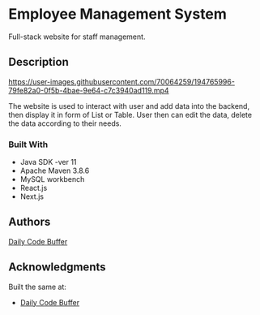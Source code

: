# Employee Management System

Full-stack website for staff management.

## Description
https://user-images.githubusercontent.com/70064259/194765996-79fe82a0-0f5b-4bae-9e64-c7c3940ad119.mp4

The website is used to interact with user and add data into the backend, then display it in form of List or Table.
User then can edit the data, delete the data according to their needs.

### Built With
- Java SDK -ver 11
- Apache Maven 3.8.6 
- MySQL workbench
- React.js
- Next.js
## Authors
[Daily Code Buffer](http://www.dailycodebuffer.com)
## Acknowledgments

Built the same at:
* [Daily Code Buffer](https://www.youtube.com/watch?v=EHDlebVv6zw)
